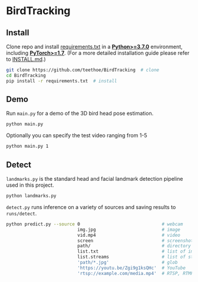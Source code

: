 # BirdTracking

## Install
Clone repo and install [requirements.txt](https://github.com/teethoe/BirdTracking/blob/master/requirements.txt) in a 
[**Python>=3.7.0**](https://www.python.org/) environment, including 
[**PyTorch>=1.7**](https://pytorch.org/get-started/locally/). 
(For a more detailed installation guide please refer to 
[INSTALL.md](https://github.com/teethoe/BirdTracking/blob/master/INSTALL.md).)

```bash
git clone https://github.com/teethoe/BirdTracking  # clone
cd BirdTracking
pip install -r requirements.txt  # install
```

## Demo
Run `main.py` for a demo of the 3D bird head pose estimation.
```bash
python main.py
```
Optionally you can specify the test video ranging from 1-5
```bash
python main.py 1
```

## Detect
`landmarks.py` is the standard head and facial landmark detection pipeline used in this project.
```bash
python landmarks.py
```

`detect.py` runs inference on a variety of sources and saving results to `runs/detect`.
```bash
python predict.py --source 0                               # webcam
                           img.jpg                         # image
                           vid.mp4                         # video
                           screen                          # screenshot
                           path/                           # directory
                           list.txt                        # list of images
                           list.streams                    # list of streams
                           'path/*.jpg'                    # glob
                           'https://youtu.be/Zgi9g1ksQHc'  # YouTube
                           'rtsp://example.com/media.mp4'  # RTSP, RTMP, HTTP stream
```
